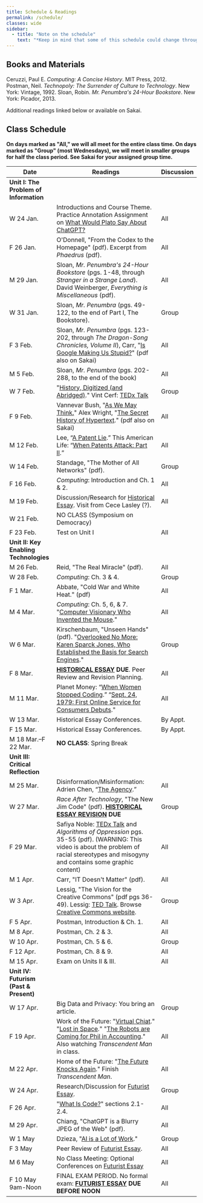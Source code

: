 ```yaml
---
title: Schedule & Readings
permalink: /schedule/
classes: wide
sidebar:
  - title: "Note on the schedule"
    text: "*Keep in mind that some of this schedule could change throughout the semester. However, if anything changes I'll update this page, and I'll be sure to give you plenty of advance notice.*"
---
```


## Books and Materials

Ceruzzi, Paul E. *Computing: A Concise History*. MIT Press, 2012.  
Postman, Neil. *Technopoly: The Surrender of Culture to Technology*. New York: Vintage, 1992.
Sloan, Robin. *Mr. Penumbra's 24-Hour Bookstore*. New York: Picador, 2013.

Additional readings linked below or available on Sakai.

## Class Schedule

**On days marked as "All," we will all meet for the entire class time. On days marked as "Group" (most Wednesdays), we will meet in smaller groups for half the class period. See Sakai for your assigned group time.**

Date|Readings|Discussion
--|----|--
|**Unit I: The Problem of Information**
W 24 Jan.|Introductions and Course Theme. Practice Annotation Assignment on [What Would Plato Say About ChatGPT?](https://www.nytimes.com/2022/12/15/opinion/chatgpt-education-ai-technology.html)|All
F 26 Jan.|O'Donnell, "From the Codex to the Homepage" (pdf). Excerpt from *Phaedrus* (pdf).|All
M 29 Jan.|Sloan, *Mr. Penumbra's 24-Hour Bookstore* (pgs. 1-48, through *Stranger in a Strange Land*). David Weinberger, *Everything is Miscellaneous* (pdf).|All
W 31 Jan.|Sloan, *Mr. Penumbra* (pgs. 49-122, to the end of Part I, The Bookstore).|Group
F 3 Feb.|Sloan, *Mr. Penumbra* (pgs. 123-202, through *The Dragon-Song Chronicles, Volume II*), Carr, "[Is Google Making Us Stupid?](http://www.theatlantic.com/magazine/archive/2008/07/is-google-making-us-stupid/306868/)" (pdf also on Sakai)|All
M 5 Feb.|Sloan, *Mr. Penumbra* (pgs. 202-288, to the end of the book)|All
W 7 Feb.|"[History, Digitized (and Abridged)](http://www.nytimes.com/2007/03/10/business/yourmoney/11archive.html?ref=business)." Vint Cerf: [TEDx Talk](https://www.youtube.com/watch?reload=9&v=GV0A82TCrf0)|Group
F 9 Feb.|Vannevar Bush, "[As We May Think.](http://www.theatlantic.com/magazine/archive/1945/07/as-we-may-think/303881/)" Alex Wright, "[The Secret History of Hypertext](https://www.theatlantic.com/technology/archive/2014/05/in-search-of-the-proto-memex/371385/)." (pdf also on Sakai)|All
M 12 Feb.|Lee, “[A Patent Lie](http://www.nytimes.com/2007/06/09/opinion/09lee.html?_r=1&oref=slogin).” This American Life: “[When Patents Attack: Part II](http://www.thisamericanlife.org/radio-archives/episode/496/when-patents-attack-part-two).”|All
W 14 Feb.|Standage, "The Mother of All Networks" (pdf).|Group
F 16 Feb.|*Computing*: Introduction and Ch. 1 & 2.|All
M 19 Feb.|Discussion/Research for [Historical Essay](/CIS100/assignments/historical-essay). Visit from Cece Lasley (?).|All
W 21 Feb.|NO CLASS (Symposium on Democracy)
F 23 Feb.|Test on Unit I|All
|**Unit II: Key Enabling Technologies**
M 26 Feb.|Reid, "The Real Miracle" (pdf).|All
W 28 Feb.|*Computing*: Ch. 3 & 4.|Group
F 1 Mar.|Abbate, "Cold War and White Heat." (pdf)|All
M 4 Mar.|*Computing*: Ch. 5, 6, & 7. "[Computer Visionary Who Invented the Mouse](http://www.nytimes.com/2013/07/04/technology/douglas-c-engelbart-inventor-of-the-computer-mouse-dies-at-88.html)."|All
W 6 Mar.|Kirschenbaum, "Unseen Hands" (pdf). "[Overlooked No More: Karen Sparck Jones, Who Established the Basis for Search Engines](https://www.nytimes.com/2019/01/02/obituaries/karen-sparck-jones-overlooked.html)."|Group
F 8 Mar.|**[HISTORICAL ESSAY](/CIS100/assignments/historical-essay) DUE**. Peer Review and Revision Planning.|All
M 11 Mar.|Planet Money: “[When Women Stopped Coding](https://www.npr.org/sections/money/2014/10/17/356944145/episode-576-when-women-stopped-coding).” “[Sept. 24, 1979: First Online Service for Consumers Debuts](https://www.wired.com/2009/09/0924compuserve-launches/)."|All
W 13 Mar.|Historical Essay Conferences.|By Appt.
F 15 Mar.|Historical Essay Conferences.|By Appt.
M 18 Mar.–F 22 Mar.|**NO CLASS**: Spring Break
|**Unit III: Critical Reflection**
M 25 Mar.|Disinformation/Misinformation: Adrien Chen, “[The Agency](https://www.nytimes.com/2015/06/07/magazine/the-agency.html).”|All
W 27 Mar.|*Race After Technology*, "The New Jim Code" (pdf). **[HISTORICAL ESSAY REVISION](/CIS100/assignments/historical-essay-revision) DUE**|Group
F 29 Mar.| Safiya Noble: [TEDx Talk](https://youtu.be/UXuJ8yQf6dI) and *Algorithms of Oppression* pgs. 35-55 (pdf). (WARNING: This video is about the problem of racial stereotypes and misogyny and contains some graphic content)|All 
M 1 Apr.|Carr, "IT Doesn't Matter" (pdf).|All
W 3 Apr.|Lessig, "The Vision for the Creative Commons" (pdf pgs 36-49). Lessig: [TED Talk](https://www.ted.com/talks/lawrence_lessig_laws_that_choke_creativity). Browse [Creative Commons website](https://creativecommons.org/).|Group
F 5 Apr.|Postman, Introduction & Ch. 1.|All
M 8 Apr.|Postman, Ch. 2 & 3.|All
W 10 Apr.|Postman, Ch. 5 & 6.|Group
F 12 Apr.|Postman, Ch. 8 & 9.|All
M 15 Apr.|Exam on Units II & III.|All
|**Unit IV: Futurism (Past & Present)**
W 17 Apr.|Big Data and Privacy: You bring an article.|Group
F 19 Apr.|Work of the Future: "[Virtual Chiat](http://www.wired.com/wired/archive/2.07/chiat.html)." "[Lost in Space](http://www.wired.com/wired/archive/7.02/chiat.html)." "[The Robots are Coming for Phil in Accounting](https://www.nytimes.com/2021/03/06/business/the-robots-are-coming-for-phil-in-accounting.html)." Also watching *Transcendent Man* in class.|All
M 22 Apr.|Home of the Future: "[The Future Knocks Again](http://www.nytimes.com/2008/07/10/garden/10disney.html)." Finish *Transcendent Man*.|All
W 24 Apr.|Research/Discussion for [Futurist Essay](/CIS100/assignments/futurist-essay).|Group
F 26 Apr.|"[What Is Code?](https://www.bloomberg.com/graphics/2015-paul-ford-what-is-code/#lets-begin)" sections 2.1-2.4.|All
M 29 Apr.|Chiang, "ChatGPT is a Blurry JPEG of the Web" (pdf).|All
W 1 May|Dzieza, "[AI is a Lot of Work](https://www.theverge.com/features/23764584/ai-artificial-intelligence-data-notation-labor-scale-surge-remotasks-openai-chatbots)."|Group
F 3 May|Peer Review of [Futurist Essay](/CIS100/assignments/futurist-essay).|All
M 6 May|No Class Meeting: Optional Conferences on [Futurist Essay](/CIS100/assignments/futurist-essay)|All
F 10 May 9am-Noon|FINAL EXAM PERIOD. No formal exam: **[FUTURIST ESSAY](/CIS100/assignments/futurist-essay) DUE BEFORE NOON**|All
